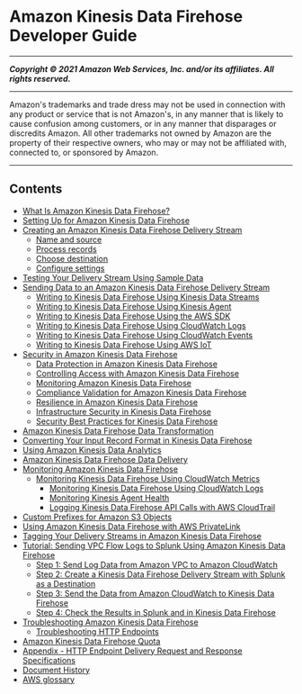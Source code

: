 # Amazon Kinesis Data Firehose Developer Guide

-----
*****Copyright &copy; 2021 Amazon Web Services, Inc. and/or its affiliates. All rights reserved.*****

-----
Amazon's trademarks and trade dress may not be used in 
     connection with any product or service that is not Amazon's, 
     in any manner that is likely to cause confusion among customers, 
     or in any manner that disparages or discredits Amazon. All other 
     trademarks not owned by Amazon are the property of their respective
     owners, who may or may not be affiliated with, connected to, or 
     sponsored by Amazon.

-----
## Contents
+ [What Is Amazon Kinesis Data Firehose?](what-is-this-service.md)
+ [Setting Up for Amazon Kinesis Data Firehose](before-you-begin.md)
+ [Creating an Amazon Kinesis Data Firehose Delivery Stream](basic-create.md)
   + [Name and source](create-name.md)
   + [Process records](create-transform.md)
   + [Choose destination](create-destination.md)
   + [Configure settings](create-configure.md)
+ [Testing Your Delivery Stream Using Sample Data](test-drive-firehose.md)
+ [Sending Data to an Amazon Kinesis Data Firehose Delivery Stream](basic-write.md)
   + [Writing to Kinesis Data Firehose Using Kinesis Data Streams](writing-with-kinesis-streams.md)
   + [Writing to Kinesis Data Firehose Using Kinesis Agent](writing-with-agents.md)
   + [Writing to Kinesis Data Firehose Using the AWS SDK](writing-with-sdk.md)
   + [Writing to Kinesis Data Firehose Using CloudWatch Logs](writing-with-cloudwatch-logs.md)
   + [Writing to Kinesis Data Firehose Using CloudWatch Events](writing-with-cloudwatch-events.md)
   + [Writing to Kinesis Data Firehose Using AWS IoT](writing-with-iot.md)
+ [Security in Amazon Kinesis Data Firehose](security.md)
   + [Data Protection in Amazon Kinesis Data Firehose](encryption.md)
   + [Controlling Access with Amazon Kinesis Data Firehose](controlling-access.md)
   + [Monitoring Amazon Kinesis Data Firehose](security-monitoring.md)
   + [Compliance Validation for Amazon Kinesis Data Firehose](akda-java-compliance.md)
   + [Resilience in Amazon Kinesis Data Firehose](disaster-recovery-resiliency.md)
   + [Infrastructure Security in Kinesis Data Firehose](infrastructure-security.md)
   + [Security Best Practices for Kinesis Data Firehose](security-best-practices.md)
+ [Amazon Kinesis Data Firehose Data Transformation](data-transformation.md)
+ [Converting Your Input Record Format in Kinesis Data Firehose](record-format-conversion.md)
+ [Using Amazon Kinesis Data Analytics](data-analysis.md)
+ [Amazon Kinesis Data Firehose Data Delivery](basic-deliver.md)
+ [Monitoring Amazon Kinesis Data Firehose](monitoring.md)
   + [Monitoring Kinesis Data Firehose Using CloudWatch Metrics](monitoring-with-cloudwatch-metrics.md)
      + [Monitoring Kinesis Data Firehose Using CloudWatch Logs](monitoring-with-cloudwatch-logs.md)
      + [Monitoring Kinesis Agent Health](agent-health.md)
      + [Logging Kinesis Data Firehose API Calls with AWS CloudTrail](monitoring-using-cloudtrail.md)
+ [Custom Prefixes for Amazon S3 Objects](s3-prefixes.md)
+ [Using Amazon Kinesis Data Firehose with AWS PrivateLink](vpc.md)
+ [Tagging Your Delivery Streams in Amazon Kinesis Data Firehose](firehose-tagging.md)
+ [Tutorial: Sending VPC Flow Logs to Splunk Using Amazon Kinesis Data Firehose](vpc-splunk-tutorial.md)
   + [Step 1: Send Log Data from Amazon VPC to Amazon CloudWatch](log-data-from-vpc-to-cw.md)
   + [Step 2: Create a Kinesis Data Firehose Delivery Stream with Splunk as a Destination](creating-the-stream-to-splunk.md)
   + [Step 3: Send the Data from Amazon CloudWatch to Kinesis Data Firehose](cw-to-delivery-stream.md)
   + [Step 4: Check the Results in Splunk and in Kinesis Data Firehose](check-vpc-to-splunk-results.md)
+ [Troubleshooting Amazon Kinesis Data Firehose](troubleshooting.md)
   + [Troubleshooting HTTP Endpoints](http_troubleshooting.md)
+ [Amazon Kinesis Data Firehose Quota](limits.md)
+ [Appendix - HTTP Endpoint Delivery Request and Response Specifications](httpdeliveryrequestresponse.md)
+ [Document History](history.md)
+ [AWS glossary](glossary.md)